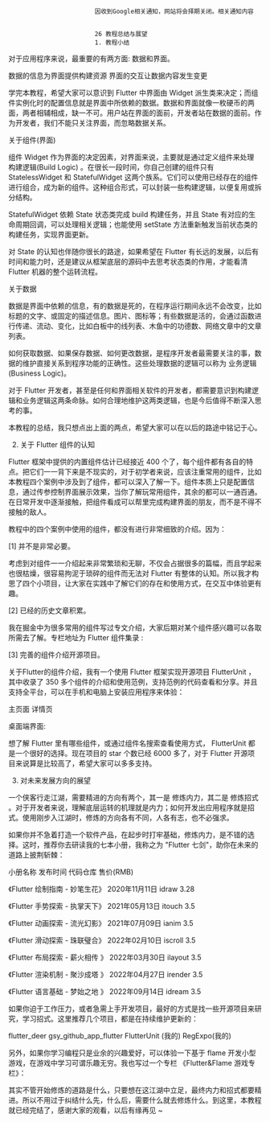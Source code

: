 
                            
                            因收到Google相关通知，网站将会择期关闭。相关通知内容
                            
                            
                            26 教程总结与展望
                            1. 教程小结

对于应用程序来说，最重要的有两方面: 数据和界面。


数据的信息为界面提供构建资源
界面的交互让数据内容发生变更


学完本教程，希望大家可以意识到 Flutter 中界面由 Widget 派生类来决定；而组件实例化时的配置信息就是界面中所依赖的数据。数据和界面就像一枚硬币的两面，两者相辅相成，缺一不可。用户站在界面的面前，开发者站在数据的面前。作为开发者，我们不能只关注界面，而忽略数据关系。




关于组件(界面)


组件 Widget 作为界面的决定因素，对界面来说，主要就是通过定义组件来处理 构建逻辑(Build Logic) 。在很长一段时间，你自己创建的组件只有 StatelessWidget 和 StatefulWidget 这两个族系。它们可以使用已经存在的组件进行组合，成为新的组件。这种组合形式，可以封装一些构建逻辑，以便复用或拆分结构。

StatefulWidget 依赖 State 状态类完成 build 构建任务，并且 State 有对应的生命周期回调，可以处理相关逻辑；也能使用 setState 方法重新触发当前状态类的构建任务，实现界面更新。

对 State 的认知也伴随你很长的路途，如果希望在 Flutter 有长远的发展，以后有时间和能力时，还是建议从框架底层的源码中去思考状态类的作用，才能看清 Flutter 机器的整个运转流程。




关于数据


数据是界面中依赖的信息，有的数据是死的，在程序运行期间永远不会改变，比如标题的文字、或固定的描述信息。图片、图标等；有些数据是活的，会通过函数进行传递、流动、变化，比如白板中的线列表、木鱼中的功德数、网络文章中的文章列表。

如何获取数据、如果保存数据、如何更改数据，是程序开发者最需要关注的事，数据的维护直接关系到程序功能的正确性。这些处理数据的逻辑可以称为 业务逻辑(Business Logic)。

对于 Flutter 开发者，甚至是任何和界面相关软件的开发者，都需要意识到构建逻辑和业务逻辑这两条命脉。如何合理地维护这两类逻辑，也是今后值得不断深入思考的事。

本教程的总结，我只想点出上面的两点，希望大家可以在以后的路途中铭记于心。



2. 关于 Flutter 组件的认知

Flutter 框架中提供的内置组件估计已经接近 400 个了，每个组件都有各自的特点。把它们一一背下来是不现实的，对于初学者来说，应该注重常用的组件，比如本教程四个案例中涉及到了组件，都可以深入了解一下。组件本质上只是配置信息，通过传参控制界面展示效果，当你了解玩常用组件，其余的都可以一通百通。在日常开发中逐渐接触，把组件看成可以帮里完成构建界面的朋友，而不是不得不接触的敌人。

教程中的四个案例中使用的组件，都没有进行非常细致的介绍。因为：


[1] 并不是非常必要。


考虑到对组件一一介绍起来非常繁琐和无聊，不仅会占据很多的篇幅，而且学起来也很枯燥，很容易拘泥于琐碎的组件而无法对 Flutter 有整体的认知。所以我才构思了四个小项目，让大家在实践中了解它们的存在和使用方式，在交互中体验更有趣。




[2] 已经的历史文章积累。


我在掘金中为很多常用的组件写过专文介绍，大家后期对某个组件感兴趣可以各取所需去了解。专栏地址为 Flutter 组件集录 :






[3] 完善的组件介绍开源项目。




关于Flutter的组件介绍，我有一个使用 Flutter 框架实现开源项目 FlutterUnit ，其中收录了 350 多个组件的介绍和使用范例，支持范例的代码查看和分享。并且支持全平台，可以在手机和电脑上安装应用程序来体验：




主页面
详情页












桌面端界面:






想了解 Flutter 里有哪些组件，或通过组件名搜索查看使用方式， FlutterUnit 都是一个很好的选择。现在项目的 star 个数已经 6000 多了，对于 Flutter 开源项目来说算是比较高了，希望大家可以多多支持。



3. 对未来发展方向的展望

一个侠客行走江湖，需要精进的方向有两个，其一是 修炼内力，其二是 修炼招式 。对于开发者来说，理解底层运转的机理就是内力；如何开发出应用程序就是招式。使用刚步入江湖时，修炼的方向各有不同，人各有志，也不必强求。

如果你并不急着打造一个软件产品，在起步时打牢基础，修炼内力，是不错的选择。这时，推荐你去研读我的七本小册，我称之为 "Flutter 七剑"，助你在未来的道路上披荆斩棘：




小册名称
发布时间
代码仓库
售价(RMB)





《Flutter 绘制指南 - 妙笔生花》
2020年11月11日
idraw
3.28



《Flutter 手势探索 - 执掌天下》
2021年05月13日
itouch
3.5



《Flutter 动画探索 - 流光幻影》
2021年07月09日
ianim
3.5



《Flutter 滑动探索 - 珠联璧合》
2022年02月10日
iscroll
3.5



《Flutter 布局探索 - 薪火相传 》
2022年03月30日
ilayout
3.5



《Flutter 渲染机制 - 聚沙成塔 》
2022年04月27日
irender
3.5



《Flutter 语言基础 - 梦始之地 》
2022年09月14日
idream
3.5






如果你迫于工作压力，或者急需上手开发项目，最好的方式是找一些开源项目来研究，学习招式。这里推荐几个项目，都是在持续维护更新的：


flutter_deer
gsy_github_app_flutter
FlutterUnit (我的)
RegExpo(我的)


另外，如果你学习编程只是业余的兴趣爱好，可以体验一下基于 flame 开发小型游戏，在游戏中学习可谓乐趣无穷。我也写过一个专栏 《Flutter&Flame 游戏专栏》：



其实不管开始修炼的道路是什么，只要想在这江湖中立足，最终内力和招式都要精进。所以不用过于纠结什么先，什么后，需要什么就去修炼什么。到这里，本教程就已经完结了，感谢大家的观看，以后有缘再见 ~

                        
                        
                            